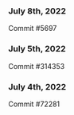 ### July 8th, 2022

Commit #5697

### July 5th, 2022

Commit #314353


### July 4th, 2022

Commit #72281
